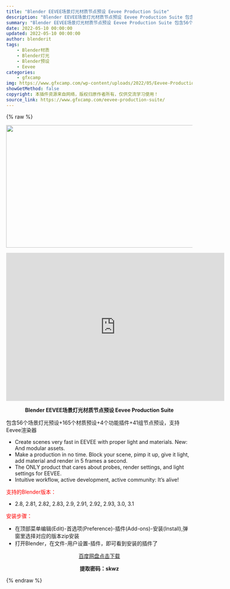 ```yaml
---
title: "Blender EEVEE场景灯光材质节点预设 Eevee Production Suite"
description: "Blender EEVEE场景灯光材质节点预设 Eevee Production Suite 包含56个场景灯光预设+165个材质预设+4个功能插件+41组节点预设，支持Eevee渲染器 Create..."
summary: "Blender EEVEE场景灯光材质节点预设 Eevee Production Suite 包含56个场景灯光预设+165个材质预设+4个功能插件+41组节点预设，支持Eevee渲染器 Create..."
date: 2022-05-10 00:00:00
updated: 2022-05-10 00:00:00
author: blenderit
tags: 
    - Blender材质
    - Blender灯光
    - Blender预设
    - Eevee
categories:
    - gfxcamp
img: https://www.gfxcamp.com/wp-content/uploads/2022/05/Eevee-Production-Suite.jpg
showGetMethod: false
copyright: 本插件资源来自网络，版权归原作者所有，仅供交流学习使用！
source_link: https://www.gfxcamp.com/eevee-production-suite/
---
```


{% raw %}
<div><p><img decoding="async" class="aligncenter size-full wp-image-103654" src="https://www.gfxcamp.com/wp-content/uploads/2022/05/Eevee-Production-Suite.jpg" data-src="https://www.gfxcamp.com/wp-content/uploads/2022/05/Eevee-Production-Suite.jpg" alt="" width="590" height="331" data-srcset="https://www.gfxcamp.com/wp-content/uploads/2022/05/Eevee-Production-Suite.jpg 590w, https://www.gfxcamp.com/wp-content/uploads/2022/05/Eevee-Production-Suite-150x84.jpg 150w" data-sizes="(max-width: 590px) 100vw, 590px"></p><p style="text-align: center;"><iframe loading="lazy" src="https://player.youku.com/embed/XNTg2OTIxNTMwOA==" width="590" height="400" frameborder="0" allowfullscreen="allowfullscreen" data-mce-fragment="1"></iframe></p><p style="text-align: center;"><strong>Blender EEVEE场景灯光材质节点预设 Eevee Production Suite</strong></p><p>包含56个场景灯光预设+165个材质预设+4个功能插件+41组节点预设，支持Eevee渲染器</p><ul>
<li>Create scenes very fast in EEVEE with proper light and materials. New: And modular assets.</li>
<li>Make a production in no time. Block your scene, pimp it up, give it light, add material and render in 5 frames a second.</li>
<li>The ONLY product that cares about probes, render settings, and light settings for EEVEE.</li>
<li>Intuitive workflow, active development, active community: It’s alive!</li>
</ul><p style="text-align: left;"><span style="color: #ff0000;">支持的Blender版本：</span></p><ul>
<li style="text-align: left;">2.8, 2.81, 2.82, 2.83, 2.9, 2.91, 2.92, 2.93, 3.0, 3.1</li>
</ul><p style="text-align: left;"><span style="color: #ff0000;">安装步骤：</span></p><ul>
<li>在顶部菜单编辑(Edit)-首选项(Preference)-插件(Add-ons)-安装(Install),弹窗里选择对应的版本zip安装</li>
<li>打开Blender，在文件-用户设置-插件，即可看到安装的插件了</li>
</ul><p style="text-align: center;"><a class="maxbutton-3 maxbutton maxbutton-baidu" target="_blank" rel="noopener" href="https://pan.baidu.com/s/12e_zQGHqMVUbMvJ1zASXlQ?pwd=skwz"><span class="mb-text">百度网盘点击下载</span></a></p><p style="text-align: center;"><strong>提取密码：skwz</strong></p></div>
<div style="display: none">gfxcamp</div>
{% endraw %}